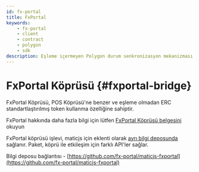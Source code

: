 ```yaml
---
id: fx-portal
title: FxPortal
keywords:
    - fx-portal
    - client
    - contract
    - polygon
    - sdk
description: Eşleme içermeyen Polygon durum senkronizasyon mekanizması.
---
```


# FxPortal Köprüsü {#fxportal-bridge}

FxPortal Köprüsü, POS Köprüsü'ne benzer ve eşleme olmadan ERC standartlaştırılmış token kullanma özelliğine sahiptir.

FxPortal hakkında daha fazla bilgi için lütfen [FxPortal Köprüsü belgesini](https://docs.polygon.technology/docs/develop/l1-l2-communication/fx-portal) okuyun

FxPortal köprüsü işlevi, maticjs için eklenti olarak [ayrı bilgi deposunda](https://github.com/fx-portal/maticjs-fxportal) sağlanır. Paket, köprü ile etkileşim için farklı API'ler sağlar.

Bilgi deposu bağlantısı - [https://github.com/fx-portal/maticjs-fxportal](https://github.com/fx-portal/maticjs-fxportal)
